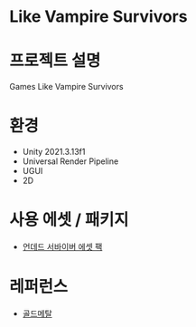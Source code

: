 # Like Vampire Survivors
# **프로젝트 설명**
Games Like Vampire Survivors

# **환경**
- Unity 2021.3.13f1
- Universal Render Pipeline
- UGUI
- 2D
  
# **사용 에셋 / 패키지**
- [언데드 서바이버 에셋 팩](https://prf.hn/l/aQNdNmA)

# **레퍼런스**
- [골드메탈](https://www.youtube.com/@goldmetal)

